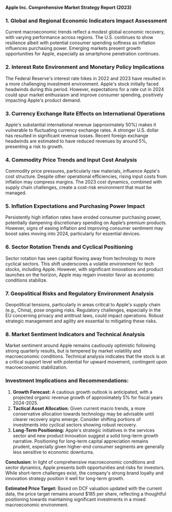 **Apple Inc. Comprehensive Market Strategy Report (2023)**

### 1. Global and Regional Economic Indicators Impact Assessment
Current macroeconomic trends reflect a modest global economic recovery, with varying performance across regions. The U.S. continues to show resilience albeit with potential consumer spending softness as inflation influences purchasing power. Emerging markets present growth opportunities for Apple, especially as smartphone penetration continues.

### 2. Interest Rate Environment and Monetary Policy Implications
The Federal Reserve's interest rate hikes in 2022 and 2023 have resulted in a more challenging investment environment. Apple's stock initially faced headwinds during this period. However, expectations for a rate cut in 2024 could spur market enthusiasm and improve consumer spending, positively impacting Apple's product demand.

### 3. Currency Exchange Rate Effects on International Operations
Apple's substantial international revenue (approximately 50%) makes it vulnerable to fluctuating currency exchange rates. A stronger U.S. dollar has resulted in significant revenue losses. Recent foreign exchange headwinds are estimated to have reduced revenues by around 5%, presenting a risk to growth.

### 4. Commodity Price Trends and Input Cost Analysis
Commodity price pressures, particularly raw materials, influence Apple's cost structure. Despite other operational efficiencies, rising input costs from inflation may compress margins. The 2023 cost dynamics, combined with supply chain challenges, create a cost-risk environment that must be managed.

### 5. Inflation Expectations and Purchasing Power Impact
Persistently high inflation rates have eroded consumer purchasing power, potentially dampening discretionary spending on Apple’s premium products. However, signs of easing inflation and improving consumer sentiment may boost sales moving into 2024, particularly for essential devices.

### 6. Sector Rotation Trends and Cyclical Positioning
Sector rotation has seen capital flowing away from technology to more cyclical sectors. This shift underscores a volatile environment for tech stocks, including Apple. However, with significant innovations and product launches on the horizon, Apple may regain investor favor as economic conditions stabilize.

### 7. Geopolitical Risks and Regulatory Environment Analysis
Geopolitical tensions, particularly in areas critical to Apple's supply chain (e.g., China), pose ongoing risks. Regulatory challenges, especially in the EU concerning privacy and antitrust laws, could impact operations. Robust strategic management and agility are essential to mitigating these risks.

### 8. Market Sentiment Indicators and Technical Analysis
Market sentiment around Apple remains cautiously optimistic following strong quarterly results, but is tempered by market volatility and macroeconomic conditions. Technical analysis indicates that the stock is at a critical support level with potential for upward movement, contingent upon macroeconomic stabilization.

### Investment Implications and Recommendations:
1. **Growth Forecast:** A cautious growth outlook is anticipated, with a projected organic revenue growth of approximately 5% for fiscal years 2024-2025.
2. **Tactical Asset Allocation:** Given current macro trends, a more conservative allocation towards technology may be advisable until clearer recovery signs emerge. Consider shifting portions of investments into cyclical sectors showing robust recovery.
3. **Long-Term Positioning:** Apple's strategic initiatives in the services sector and new product innovation suggest a solid long-term growth narrative. Positioning for long-term capital appreciation remains prudent, especially given higher-end consumer segments are generally less sensitive to economic downturns.

**Conclusion:** In light of comprehensive macroeconomic conditions and sector dynamics, Apple presents both opportunities and risks for investors. While short-term challenges exist, the company's strong brand loyalty and innovation strategy position it well for long-term growth.

**Estimated Price Target:** Based on DCF valuation updated with the current data, the price target remains around $185 per share, reflecting a thoughtful positioning towards maintaining significant investments in a mixed macroeconomic environment.